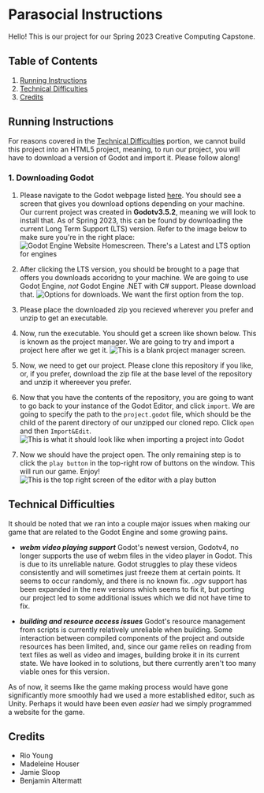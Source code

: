 # Parasocial Instructions

Hello! This is our project for our Spring 2023 Creative Computing Capstone.

## Table of Contents
1. [Running Instructions](#running-instructions)
2. [Technical Difficulties](#technical-difficulties)
3. [Credits](#credits)

## Running Instructions
For reasons covered in the [Technical Difficulties](#technical-difficulties) portion, we cannot build this project into an HTML5 project, meaning, to run our project, you will have to download a version of Godot and import it. Please follow along!

### 1. Downloading Godot
1. Please navigate to the Godot webpage listed [here](https://godotengine.org/). You should see a screen that gives you download options depending on your machine. Our current project was created in **Godotv3.5.2**, meaning we will look to install that. As of Spring 2023, this can be found by downloading the current Long Term Support (LTS) version. Refer to the image below to make sure you're in the right place:
![Godot Engine Website Homescreen. There's a Latest and LTS option for engines](./godot_engine_homescreen.png)

2. After clicking the LTS version, you should be brought to a page that offers you downloads accoridng to your machine. We are going to use Godot Engine, *not* Godot Engine .NET with C# support. Please download that. 
![Options for downloads. We want the first option from the top.](./download_options.png)

3. Please place the downloaded zip you recieved wherever you prefer and unzip to get an executable.

4. Now, run the executable. You should get a screen like shown below. This is known as the project manager. We are going to try and import a project here after we get it.
![This is a blank project manager screen.](./project_manager.png)

5. Now, we need to get our project. Please clone this repository if you like, or, if you prefer, download the zip file at the base level of the repository and unzip it whereever you prefer.

6. Now that you have the contents of the repository, you are going to want to go back to your instance of the Godot Editor, and click `import`. We are going to specify the path to the `project.godot` file, which should be the child of the parent directory of our unzipped our cloned repo. Click `open` and then `Import&Edit`.
![This is what it should look like when importing a project into Godot](./import.png)

7. Now we should have the project open. The only remaining step is to click the `play button` in the top-right row of buttons on the window. This will run our game. Enjoy!
![This is the top right screen of the editor with a play button](./play.png)




## Technical Difficulties
It should be noted that we ran into a couple major issues when making our game that are related to the Godot Engine and some growing pains.

- ***webm video playing support***
Godot's newest version, Godotv4, no longer supports the use of webm files in the video player in Godot. This is due to its unreliable nature. Godot struggles to play these videos consistently and will sometimes just freeze them at certain points. It seems to occur randomly, and there is no known fix. *.ogv* support has been expanded in the new versions which seems to fix it, but porting our project led to some additional issues which we did not have time to fix.

- ***building and resource access issues***
Godot's resource management from scripts is currently relatively unreliable when building. Some interaction between compiled components of the project and outside resources has been limited, and, since our game relies on reading from text files as well as video and images, building broke it in its current state. We have looked in to solutions, but there currently aren't too many viable ones for this version.

As of now, it seems like the game making process would have gone significantly more smoothly had we used a more established editor, such as Unity. Perhaps it would have been even *easier* had we simply programmed a website for the game.

## Credits
- Rio Young
- Madeleine Houser
- Jamie Sloop
- Benjamin Altermatt